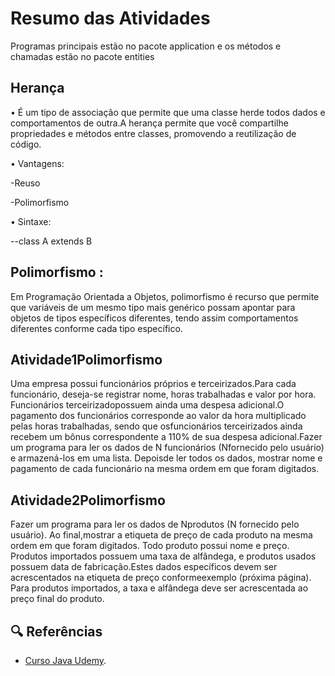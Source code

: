 
# Resumo das Atividades
Programas principais estão no pacote application e os métodos e chamadas estão no pacote entities

## Herança

• É um tipo de associação que permite que uma classe herde todos dados e
comportamentos de outra.A herança permite que você compartilhe propriedades e métodos entre classes, promovendo a reutilização de código.

• Vantagens:

-Reuso

-Polimorfismo

• Sintaxe:

--class A extends B

## Polimorfismo :
Em Programação Orientada a Objetos, polimorfismo é recurso que
permite que variáveis de um mesmo tipo mais genérico possam
apontar para objetos de tipos específicos diferentes, tendo assim
comportamentos diferentes conforme cada tipo específico.

## Atividade1Polimorfismo
Uma empresa possui funcionários próprios e terceirizados.Para cada funcionário, deseja-se registrar nome, horas trabalhadas e valor por hora. Funcionários terceirizadopossuem ainda uma despesa adicional.O pagamento dos funcionários corresponde ao valor da hora multiplicado pelas horas trabalhadas, sendo que osfuncionários terceirizados ainda recebem um bônus correspondente a 110% de sua despesa adicional.Fazer um programa para ler os dados de N funcionários (Nfornecido pelo usuário) e armazená-los em uma lista. Depoisde ler todos os dados, mostrar nome e pagamento de cada funcionário na mesma ordem em que foram digitados.

## Atividade2Polimorfismo
Fazer um programa para ler os dados de Nprodutos (N fornecido pelo usuário). Ao final,mostrar a etiqueta de preço de cada produto na mesma ordem em que foram digitados. Todo produto possui nome e preço. Produtos importados possuem uma taxa de alfândega, e produtos usados possuem data de fabricação.Estes dados específicos devem ser acrescentados na etiqueta de preço conformeexemplo (próxima página). Para produtos importados, a taxa e alfândega deve ser acrescentada ao preço final do produto.



## 🔍 Referências

- [Curso Java Udemy](https://www.udemy.com/course/java-curso-completo/).
